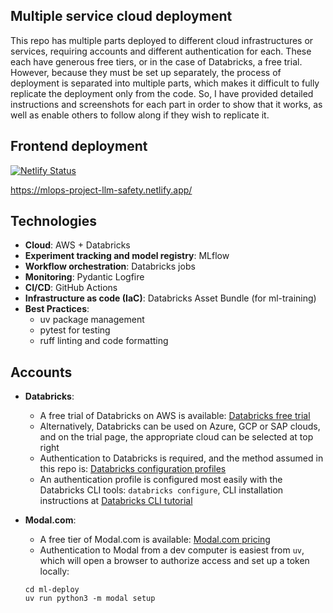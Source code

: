 ## Multiple service cloud deployment
  This repo has multiple parts deployed to different cloud infrastructures or services, requiring accounts and different authentication for each. These each have generous free tiers, or in the case of Databricks, a free trial. However, because they must be set up separately, the process of deployment is separated into multiple parts, which makes it difficult to fully replicate the deployment only from the code. So, I have provided detailed instructions and screenshots for each part in order to show that it works, as well as enable others to follow along if they wish to replicate it.

## Frontend deployment

[![Netlify Status](https://api.netlify.com/api/v1/badges/0185d101-55fb-43ce-b6f9-ce16e5a3779b/deploy-status)](https://app.netlify.com/projects/mlops-project-llm-safety/deploys)

https://mlops-project-llm-safety.netlify.app/


## Technologies 

* **Cloud**: AWS + Databricks
* **Experiment tracking and model registry**: MLflow
* **Workflow orchestration**: Databricks jobs
* **Monitoring**: Pydantic Logfire
* **CI/CD**: GitHub Actions
* **Infrastructure as code (IaC)**: Databricks Asset Bundle (for ml-training)
* **Best Practices**:
  * uv package management
  * pytest for testing
  * ruff linting and code formatting


## Accounts

* **Databricks**: 
   * A free trial of Databricks on AWS is available: [Databricks free trial](https://docs.databricks.com/aws/en/getting-started/free-trial)
   * Alternatively, Databricks can be used on Azure, GCP or SAP clouds, and on the trial page, the appropriate cloud can be selected at top right
   * Authentication to Databricks is required, and the method assumed in this repo is: [Databricks configuration profiles](https://docs.databricks.com/aws/en/dev-tools/auth/config-profiles)
   * An authentication profile is configured most easily with the Databricks CLI tools: `databricks configure`, CLI installation instructions at [Databricks CLI tutorial](https://docs.databricks.com/aws/en/dev-tools/cli/tutorial)

* **Modal.com**: 
   * A free tier of Modal.com is available: [Modal.com pricing](https://modal.com/pricing)
   * Authentication to Modal from a dev computer is easiest from `uv`, which will open a browser to authorize access and set up a token locally:
   ```
   cd ml-deploy
   uv run python3 -m modal setup
   ```
    
